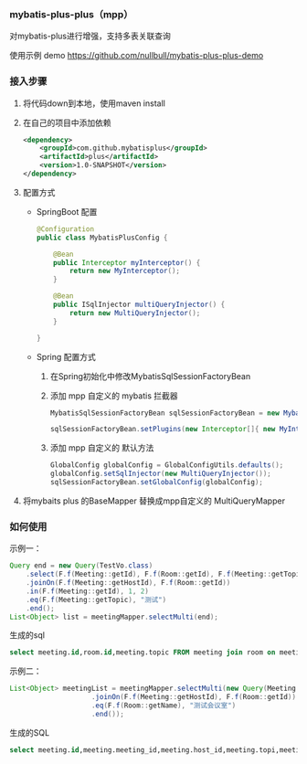 ### mybatis-plus-plus（mpp）

对mybatis-plus进行增强，支持多表关联查询

使用示例 demo https://github.com/nullbull/mybatis-plus-plus-demo

### 接入步骤

1. 将代码down到本地，使用maven install

2. 在自己的项目中添加依赖

   ```xml
   <dependency>
       <groupId>com.github.mybatisplus</groupId>
       <artifactId>plus</artifactId>
       <version>1.0-SNAPSHOT</version>
   </dependency>
   ```

3. 配置方式

    - SpringBoot 配置

      ```java
      @Configuration
      public class MybatisPlusConfig {
      
          @Bean
          public Interceptor myInterceptor() {
              return new MyInterceptor();
          }
      
          @Bean
          public ISqlInjector multiQueryInjector() {
              return new MultiQueryInjector();
          }
      
      }
      ```

      

    - Spring 配置方式

      1. 在Spring初始化中修改MybatisSqlSessionFactoryBean 
      2. 添加 mpp 自定义的 mybatis 拦截器
          ```java
          MybatisSqlSessionFactoryBean sqlSessionFactoryBean = new MybatisSqlSessionFactoryBean();

          sqlSessionFactoryBean.setPlugins(new Interceptor[]{ new MyInterceptor()});
          ```

      3. 添加 mpp 自定义的  默认方法
          ```java
          GlobalConfig globalConfig = GlobalConfigUtils.defaults();
          globalConfig.setSqlInjector(new MultiQueryInjector());
          sqlSessionFactoryBean.setGlobalConfig(globalConfig);
          ```

4. 将mybaits plus 的BaseMapper 替换成mpp自定义的 MultiQueryMapper

### 如何使用

示例一：

```java
Query end = new Query(TestVo.class)
    .select(F.f(Meeting::getId), F.f(Room::getId), F.f(Meeting::getTopic))
    .joinOn(F.f(Meeting::getHostId), F.f(Room::getId))
    .in(F.f(Meeting::getId), 1, 2)
    .eq(F.f(Meeting::getTopic), "测试")
    .end();
List<Object> list = meetingMapper.selectMulti(end);
```

生成的sql

```sql
select meeting.id,room.id,meeting.topic FROM meeting join room on meeting.host_id = room.id where meeting.id in ( ?,? ) and meeting.topic=?
```

示例二：

```java
List<Object> meetingList = meetingMapper.selectMulti(new Query(Meeting.class)
           			.joinOn(F.f(Meeting::getHostId), F.f(Room::getId))
                    .eq(F.f(Room::getName), "测试会议室")
                    .end());
```



生成的SQL

```sql
select meeting.id,meeting.meeting_id,meeting.host_id,meeting.topi,meeting.type,meeting.created_time from meeting join room on meeting.host_id = room.id and room.name=?
```



